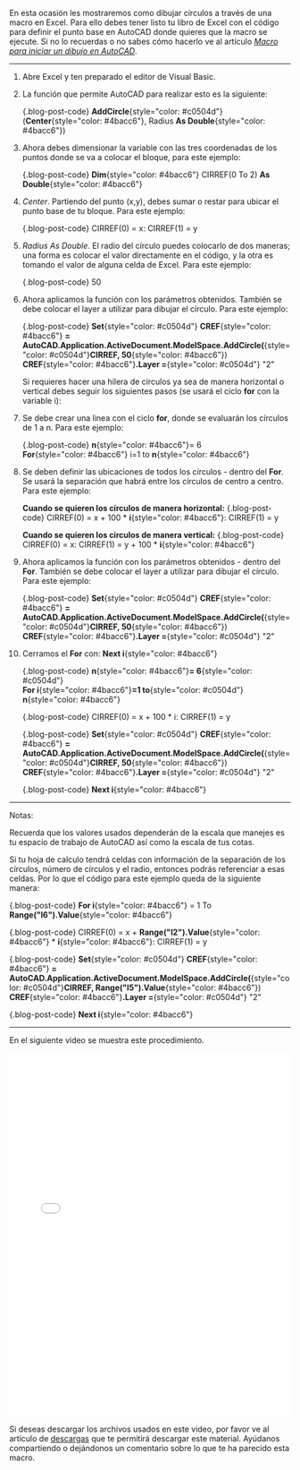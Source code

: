 En esta ocasión les mostraremos como dibujar círculos a través de una macro en Excel. Para ello debes tener listo tu libro de Excel con el código para definir el punto base en AutoCAD donde quieres que la macro se ejecute. Si no lo recuerdas o no sabes cómo hacerlo ve al artículo *[Macro para iniciar un dibujo en AutoCAD](https://vxproject.com.mx)*.

---

1. Abre Excel y ten preparado el editor de Visual Basic.
2. La función que permite AutoCAD para realizar esto es la siguiente:

    {.blog-post-code}
    **AddCircle**{style="color: #c0504d"}(**Center**{style="color: #4bacc6"}, Radius **As Double**{style="color: #4bacc6"})

3. Ahora debes dimensionar la variable con las tres coordenadas de los puntos donde se va a colocar el bloque, para este ejemplo:

    {.blog-post-code}
    **Dim**{style="color: #4bacc6"} CIRREF(0 To 2) **As Double**{style="color: #4bacc6"} 

4. *Center*. Partiendo del punto (x,y), debes sumar o restar para ubicar el punto base de tu bloque. Para este ejemplo:

    {.blog-post-code}
    CIRREF(0) = x: CIRREF(1) = y 

5. *Radius As Double*. El radio del círculo puedes colocarlo de dos maneras; una forma es colocar el valor directamente en el código, y la otra es tomando el valor de alguna celda de Excel. Para este ejemplo:

    {.blog-post-code}
    50 

6. Ahora aplicamos la función con los parámetros obtenidos. También se debe colocar el layer a utilizar para dibujar el círculo. Para este ejemplo:

    {.blog-post-code}
    **Set**{style="color: #c0504d"} **CREF**{style="color: #4bacc6"} **= AutoCAD.Application.ActiveDocument.ModelSpace.AddCircle(**{style="color: #c0504d"}**CIRREF, 50**{style="color: #4bacc6"})<br>
    **CREF**{style="color: #4bacc6"}**.Layer =**{style="color: #c0504d"} "2" 

    Si requieres hacer una hilera de círculos ya sea de manera horizontal o vertical debes seguir los siguientes pasos (se usará el ciclo **for** con la variable i):

7. Se debe crear una linea con el ciclo **for**, donde se evaluarán los círculos de 1 a n. Para este ejemplo:

    {.blog-post-code}
    **n**{style="color: #4bacc6"}= 6<br>
    **For**{style="color: #4bacc6"} i=1 to **n**{style="color: #4bacc6"} 

8. Se deben definir las ubicaciones de todos los círculos - dentro del **For**. Se usará la separación que habrá entre los círculos de centro a centro. Para este ejemplo:

   **Cuando se quieren los círculos de manera horizontal:**
    {.blog-post-code}
    CIRREF(0) = x + 100 * **i**{style="color: #4bacc6"}: CIRREF(1) = y<br>
    
    **Cuando se quieren los círculos de manera vertical:**
    {.blog-post-code}
    CIRREF(0) = x: CIRREF(1) = y + 100 * **i**{style="color: #4bacc6"}<br>
    
9. Ahora aplicamos la función con los parámetros obtenidos - dentro del **For**. También se debe colocar el layer a utilizar para dibujar el círculo. Para este ejemplo:

    {.blog-post-code}
    **Set**{style="color: #c0504d"} **CREF**{style="color: #4bacc6"} **= AutoCAD.Application.ActiveDocument.ModelSpace.AddCircle(**{style="color: #c0504d"}**CIRREF, 50**{style="color: #4bacc6"})<br>
    **CREF**{style="color: #4bacc6"}**.Layer =**{style="color: #c0504d"} "2"

10. Cerramos el **For** con: **Next i**{style="color: #4bacc6"}

    {.blog-post-code}
    **n**{style="color: #4bacc6"}**= 6**{style="color: #c0504d"}<br>
    **For i**{style="color: #4bacc6"}**=1 to**{style="color: #c0504d"} **n**{style="color: #4bacc6"}

    {.blog-post-code}
    CIRREF(0) = x + 100 * i: CIRREF(1) = y

    {.blog-post-code}
    **Set**{style="color: #c0504d"} **CREF**{style="color: #4bacc6"} **= AutoCAD.Application.ActiveDocument.ModelSpace.AddCircle(**{style="color: #c0504d"}**CIRREF, 50**{style="color: #4bacc6"})<br>
    **CREF**{style="color: #4bacc6"}**.Layer =**{style="color: #c0504d"} "2"

    {.blog-post-code}
    **Next i**{style="color: #4bacc6"}

---

Notas:

Recuerda que los valores usados dependerán de la escala que manejes es tu espacio de trabajo de AutoCAD así como la escala de tus cotas.

Si tu hoja de calculo tendrá celdas con información de la separación de los círculos, número de círculos y el radio, entonces podrás referenciar a esas celdas. Por lo que el código para este ejemplo queda de la siguiente manera:

{.blog-post-code}
**For i**{style="color: #4bacc6"} = 1 To **Range("I6").Value**{style="color: #4bacc6"}

{.blog-post-code}
CIRREF(0) = x + **Range("I2").Value**{style="color: #4bacc6"} * **i**{style="color: #4bacc6"}: CIRREF(1) = y

{.blog-post-code}
**Set**{style="color: #c0504d"} **CREF**{style="color: #4bacc6"} **= AutoCAD.Application.ActiveDocument.ModelSpace.AddCircle(**{style="color: #c0504d"}**CIRREF, Range("I5").Value**{style="color: #4bacc6"})<br>
**CREF**{style="color: #4bacc6"}**.Layer =**{style="color: #c0504d"} "2"

{.blog-post-code}
**Next i**{style="color: #4bacc6"}

---

En el siguiente video se muestra este procedimiento.

<iframe loading="lazy" id="embed_video" class="pagelayer-video-iframe" width="100%" height="650px" src="//www.youtube.com/embed/7TAEp988AcE?&amp;autoplay=0&amp;mute=0&amp;loop=0&amp;playlist=7TAEp988AcE" frameborder="0"></iframe>

Si deseas descargar los archivos usados en este video, por favor ve al artículo de [descargas](https://vxproject) que te permitirá descargar este material. Ayúdanos compartiendo o dejándonos un comentario sobre lo que te ha parecido esta macro.